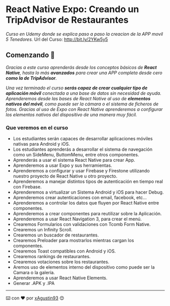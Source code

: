 # React Native Expo: Creando un TripAdvisor de Restaurantes

_Curso en Udemy donde se explica paso a paso la creacion de la APP movil 5 Tenedores._
Url del Curso: http://bit.ly/2YKw5y5

## Comenzando 🚀

_Gracias a este curso aprenderás desde los conceptos básicos de **React Native**, hasta lo más **avanzados** para crear una APP completa desde cero **como la de TripAdvisor**._

_Una vez terminado el curso **serás capaz de crear cualquier tipo de aplicación móvil** conectada a una base de datos sin necesidad de ayuda._
_Aprenderemos desde las bases de React Native al uso de **elementos nativos del móvil**, como puede ser la cámara o el sistema de ficheros de fotos._
_Gracias al uso de Expo con React Native aprenderemos a configurar los elementos nativos del dispositivo de una manera muy fácil._

### Que veremos en el curso

* Los estudiantes serán capaces de desarrollar aplicaciones móviles nativas para Android y iOS.
* Los estudiantes aprenderás a desarrollar el sistema de navegación como un SideMenu, ButtomMenu, entre otros componentes.
* Aprenderás a usar el sistema React Native para crear App.
* Aprenderemos a usar Expo y sus herramientas.
* Aprenderemos a configurar y usar Firebase y Firestone utilizando nuestro proyecto de React Native u otro proyecto.
* Aprenderemos a manejar distintos tipos de autenticación en tiempo real con Firebase.
* Aprenderemos a virtualizar un Sistema Android y iOS para hacer Debug.
* Aprenderemos crear autenticaciones con email, facebook, etc...
* Aprenderemos a controlar los datos que fluyen por React Native entre componentes.
* Aprenderemos a crear componentes para reutilizar sobre la Aplicación.
* Aprenderemos a usar React Navigation 3, para crear el menú.
* Crearemos Formularios con validaciones con Tcomb Form Native.
* Crearemos un Infinity Scroll.
* Crearemos un buscador de restaurantes.
* Crearemos Preloader para mostrarlos mientras cargan los componentes.
* Crearemos Toast compatibles con Android y iOS.
* Crearemos rankings de restaurantes.
* Crearemos votaciones sobre los restaurantes.
* Aremos uso de elementos interno del dispositivo como puede ser la Camara o la galería.
* Aprenderemos a usar React Native Elements.
* Generar .APK y .IPA


---
⌨️ con ❤️ por [xAgustin93](https://github.com/xAgustin93) 😊
